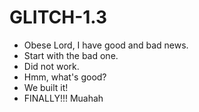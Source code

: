 # GLITCH-1.3

- Obese Lord, I have good and bad news.
- Start with the bad one.
- Did not work.
- Hmm, what's good?
- We built it!
- FINALLY!!! Muahah
